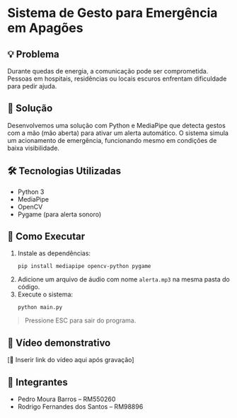 
# Sistema de Gesto para Emergência em Apagões

## 💡 Problema
Durante quedas de energia, a comunicação pode ser comprometida. Pessoas em hospitais, residências ou locais escuros enfrentam dificuldade para pedir ajuda.

## 🧠 Solução
Desenvolvemos uma solução com Python e MediaPipe que detecta gestos com a mão (mão aberta) para ativar um alerta automático. O sistema simula um acionamento de emergência, funcionando mesmo em condições de baixa visibilidade.

## 🛠️ Tecnologias Utilizadas
- Python 3
- MediaPipe
- OpenCV
- Pygame (para alerta sonoro)

## 🚀 Como Executar
1. Instale as dependências:
   ```
   pip install mediapipe opencv-python pygame
   ```
2. Adicione um arquivo de áudio com nome `alerta.mp3` na mesma pasta do código.
3. Execute o sistema:
   ```
   python main.py
   ```

> Pressione ESC para sair do programa.

## 🎥 Vídeo demonstrativo
[🔗 Inserir link do vídeo aqui após gravação]

## 👥 Integrantes
- Pedro Moura Barros – RM550260  
- Rodrigo Fernandes dos Santos – RM98896  
